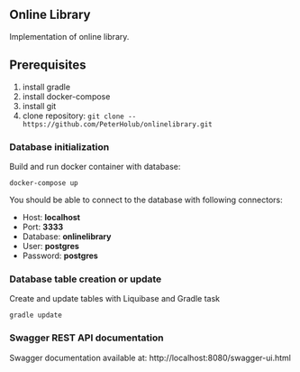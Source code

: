 ## Online Library 

Implementation of online library.

Prerequisites
-------------
1. install gradle
1. install docker-compose
1. install git
1. clone repository: `git clone --https://github.com/PeterHolub/onlinelibrary.git`
### Database initialization

Build and run docker container with database:

```
docker-compose up
```
You should be able to connect to the database with following connectors:

- Host:       **localhost**
- Port:       **3333**
- Database:   **onlinelibrary**
- User:       **postgres**
- Password:   **postgres**

### Database table creation or update
Create and update tables with Liquibase and Gradle task
```
gradle update
```
### Swagger REST API documentation
Swagger documentation available at:
http://localhost:8080/swagger-ui.html
